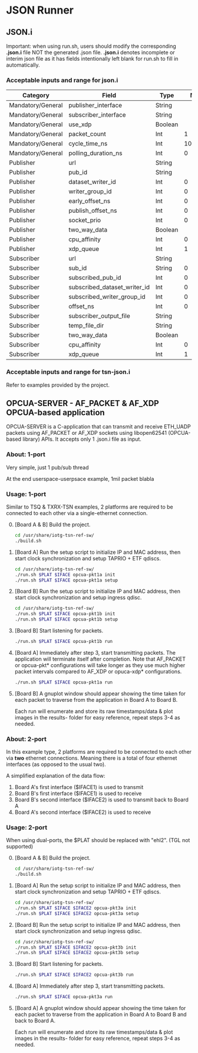 # JSON Runner

## JSON.i

Important: when using run.sh, users should modify the corresponding
**.json.i** file NOT the generated .json file. **.json.i** denotes incomplete or
interim json file as it has fields intentionally left blank for run.sh to fill in
automatically.

### Acceptable inputs and range for json.i

|     Category      |            Field             |  Type   |  Min   |   Max    |
| ----------------- | ---------------------------- | ------- | ------ | -------- |
| Mandatory/General | publisher_interface          | String  |        |          |
| Mandatory/General | subscriber_interface         | String  |        |          |
| Mandatory/General | use_xdp                      | Boolean |        |          |
| Mandatory/General | packet_count                 | Int     | 1      | 10000000 |
| Mandatory/General | cycle_time_ns                | Int     | 100000 | 5000000  |
| Mandatory/General | polling_duration_ns          | Int     | 0      | 10000000 |
| Publisher         | url                          | String  |        |          |
| Publisher         | pub_id                       | String  |        |          |
| Publisher         | dataset_writer_id            | Int     | 0      | 99999    |
| Publisher         | writer_group_id              | Int     | 0      | 99999    |
| Publisher         | early_offset_ns              | Int     | 0      | 1000000  |
| Publisher         | publish_offset_ns            | Int     | 0      | 10000000 |
| Publisher         | socket_prio                  | Int     | 0      | 7        |
| Publisher         | two_way_data                 | Boolean |        |          |
| Publisher         | cpu_affinity                 | Int     | 0      | 3        |
| Publisher         | xdp_queue                    | Int     | 1      | 3        |
| Subscriber        | url                          | String  |        |          |
| Subscriber        | sub_id                       | String  | 0      | 99999    |
| Subscriber        | subscribed_pub_id            | Int     | 0      | 99999    |
| Subscriber        | subscribed_dataset_writer_id | Int     | 0      | 99999    |
| Subscriber        | subscribed_writer_group_id   | Int     | 0      | 99999    |
| Subscriber        | offset_ns                    | Int     | 0      | 10000000 |
| Subscriber        | subscriber_output_file       | String  |        |          |
| Subscriber        | temp_file_dir                | String  |        |          |
| Subscriber        | two_way_data                 | Boolean |        |          |
| Subscriber        | cpu_affinity                 | Int     | 0      | 3        |
| Subscriber        | xdp_queue                    | Int     | 1      | 3        |

### Acceptable inputs and range for tsn-json.i

Refer to examples provided by the project.

## OPCUA-SERVER - AF_PACKET & AF_XDP OPCUA-based application

OPCUA-SERVER is a C-application that can transmit and receive ETH_UADP packets using
AF_PACKET or AF_XDP sockets using libopen62541 (OPCUA-based library) APIs. It
accepts only 1 .json.i file as input.

### About: 1-port

Very simple, just 1 pub/sub thread

At the end userspace-userpsace example, 1mil packet blabla

### Usage: 1-port

Similar to TSQ & TXRX-TSN examples, 2 platforms are required to be connected to
each other via a single-ethernet connection.

0.  [Board A & B] Build the project.

    ```sh
    cd /usr/share/iotg-tsn-ref-sw/
    ./build.sh
    ```

1.  [Board A] Run the setup script to initialize IP and MAC address, then start
    clock synchronization and setup TAPRIO + ETF qdiscs.

    ```sh
    cd /usr/share/iotg-tsn-ref-sw/
    ./run.sh $PLAT $IFACE opcua-pkt1a init
    ./run.sh $PLAT $IFACE opcua-pkt1a setup
    ```

2.  [Board B] Run the setup script to initialize IP and MAC address, then start
    clock synchronization and setup ingress qdisc.

    ```sh
    cd /usr/share/iotg-tsn-ref-sw/
    ./run.sh $PLAT $IFACE opcua-pkt1b init
    ./run.sh $PLAT $IFACE opcua-pkt1b setup
    ```

3.  [Board B] Start listening for packets.

    ```sh
    ./run.sh $PLAT $IFACE opcua-pkt1b run
    ```

4.  [Board A] Immediately after step 3, start transmitting packets. The
    application will terminate itself after completion. Note that AF_PACKET or
    opcua-pkt* configurations will take longer as they use much higher packet
    intervals compared to AF_XDP or opuca-xdp* configurations.

    ```sh
    ./run.sh $PLAT $IFACE opcua-pkt1a run
    ```

5.  [Board B] A gnuplot window should appear showing the time taken for each
    packet to traverse from the application in Board A to Board B.

    Each run will enumerate and store its raw timestamps/data & plot images in the
    results-<DATE> folder for easy reference, repeat steps 3-4 as needed.


### About: 2-port

In this example type, 2 platforms are required to be connected to each other via
**two** ethernet connections. Meaning there is a total of four
ethernet interfaces (as opposed to the usual two).

A simplified explanation of the data flow:
1. Board A's first interface ($IFACE1) is used to transmit
2. Board B's first interface ($IFACE1) is used to receive
3. Board B's second interface ($IFACE2) is used to transmit back to Board A
4. Board A's second interface ($IFACE2) is used to receive

### Usage: 2-port

When using dual-ports, the $PLAT should be replaced with "ehl2". (TGL not supported)

0.  [Board A & B] Build the project.

    ```sh
    cd /usr/share/iotg-tsn-ref-sw/
    ./build.sh
    ```

1.  [Board A] Run the setup script to initialize IP and MAC address, then start
    clock synchronization and setup TAPRIO + ETF qdiscs.

    ```sh
    cd /usr/share/iotg-tsn-ref-sw/
    ./run.sh $PLAT $IFACE $IFACE2 opcua-pkt3a init
    ./run.sh $PLAT $IFACE $IFACE2 opcua-pkt3a setup
    ```

2.  [Board B] Run the setup script to initialize IP and MAC address, then start
    clock synchronization and setup ingress qdisc.

    ```sh
    cd /usr/share/iotg-tsn-ref-sw/
    ./run.sh $PLAT $IFACE $IFACE2 opcua-pkt3b init
    ./run.sh $PLAT $IFACE $IFACE2 opcua-pkt3b setup
    ```

3.  [Board B] Start listening for packets.

    ```sh
    ./run.sh $PLAT $IFACE $IFACE2 opcua-pkt3b run
    ```

4.  [Board A] Immediately after step 3, start transmitting packets.

    ```sh
    ./run.sh $PLAT $IFACE opcua-pkt3a run
    ```

5.  [Board A] A gnuplot window should appear showing the time taken for each
    packet to traverse from the application in Board A to Board B and back to
    Board A.

    Each run will enumerate and store its raw timestamps/data & plot images in the
    results-<DATE> folder for easy reference, repeat steps 3-4 as needed.
